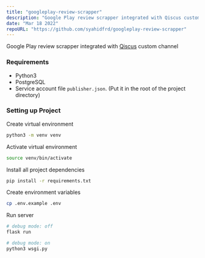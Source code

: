 ```yaml
---
title: "googleplay-review-scrapper"
description: "Google Play review scrapper integrated with Qiscus custom channel"
date: "Mar 18 2022"
repoURL: "https://github.com/syahidfrd/googleplay-review-scrapper"
---
```


Google Play review scrapper integrated with [Qiscus](https://qiscus.com) custom channel

### Requirements

- Python3
- PostgreSQL
- Service account file `publisher.json`. (Put it in the root of the project directory)

### Setting up Project

Create virtual environment

```bash
python3 -m venv venv
```

Activate virtual environment

```bash
source venv/bin/activate
```

Install all project dependencies

```bash
pip install -r requirements.txt
```

Create environment variables

```bash
cp .env.example .env
```

Run server

```bash
# debug mode: off
flask run

# debug mode: on
python3 wsgi.py
```
